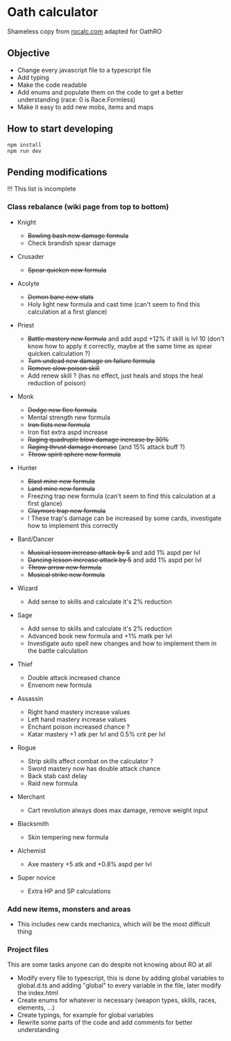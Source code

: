 # Oath calculator

Shameless copy from [rocalc.com](https://www.rocalc.com) adapted for OathRO

## Objective

- Change every javascript file to a typescript file
- Add typing
- Make the code readable
- Add enums and populate them on the code to get a better understanding (race: 0 is Race.Formless)
- Make it easy to add new mobs, items and maps

## How to start developing
```
npm install
npm run dev
```

## Pending modifications
!!! This list is incomplete
### Class rebalance (wiki page from top to bottom)

- Knight
    - ~~Bowling bash new damage formula~~
    - Check brandish spear damage

- Crusader
    - ~~Spear quicken new formula~~

- Acolyte
    - ~~Demon bane new stats~~
    - Holy light new formula and cast time (can't seem to find this calculation at a first glance)

- Priest
    - ~~Battle mastery new formula~~ and add aspd +12% if skill is lvl 10 (don't know how to apply it correctly, maybe at the same time as spear quicken calculation ?)
    - ~~Turn undead new damage on failure formula~~
    - ~~Remove slow poison skill~~
    - Add renew skill ? (has no effect, just heals and stops the heal reduction of poison)

- Monk
    - ~~Dodge new flee formula~~
    - Mental strength new formula
    - ~~Iron fists new formula~~
    - Iron fist extra aspd increase
    - ~~Raging quadruple blow damage increase by 30%~~
    - ~~Raging thrust damage increase~~ (and 15% attack buff ?)
    - ~~Throw spirit sphere new formula~~

- Hunter
    - ~~Blast mine new formula~~
    - ~~Land mine new formula~~
    - Freezing trap new formula (can't seem to find this calculation at a first glance)
    - ~~Claymore trap new formula~~
    - ! These trap's damage can be increased by some cards, investigate how to implement this correctly

- Bard/Dancer
    - ~~Musical lesson increase attack by 5~~ and add 1% aspd per lvl
    - ~~Dancing lesson increase attack by 5~~ and add 1% aspd per lvl
    - ~~Throw arrow new formula~~
    - ~~Musical strike new formula~~

- Wizard
    - Add sense to skills and calculate it's 2% reduction
    
- Sage
    - Add sense to skills and calculate it's 2% reduction
    - Advanced book new formula and +1% matk per lvl
    - Investigate auto spell new changes and how to implement them in the battle calculation

- Thief
    - Double attack increased chance
    - Envenom new formula

- Assassin
    - Right hand mastery increase values
    - Left hand mastery increase values
    - Enchant poison increased chance ?
    - Katar mastery +1 atk per lvl and 0.5% crit per lvl

- Rogue
    - Strip skills affect combat on the calculator ?
    - Sword mastery now has double attack chance
    - Back stab cast delay
    - Raid new formula

- Merchant 
    - Cart revolution always does max damage, remove weight input

- Blacksmith
    - Skin tempering new formula

- Alchemist
    - Axe mastery +5 atk and +0.8% aspd per lvl

- Super novice
    - Extra HP and SP calculations

### Add new items, monsters and areas
- This includes new cards mechanics, which will be the most difficult thing

### Project files

This are some tasks anyone can do despite not knowing about RO at all

- Modify every file to typescript, this is done by adding global variables to global.d.ts and adding "global" to every variable in the file, later modify the index.html
- Create enums for whatever is necessary (weapon types, skills, races, elements, ...)
- Create typings, for example for global variables
- Rewrite some parts of the code and add comments for better understanding